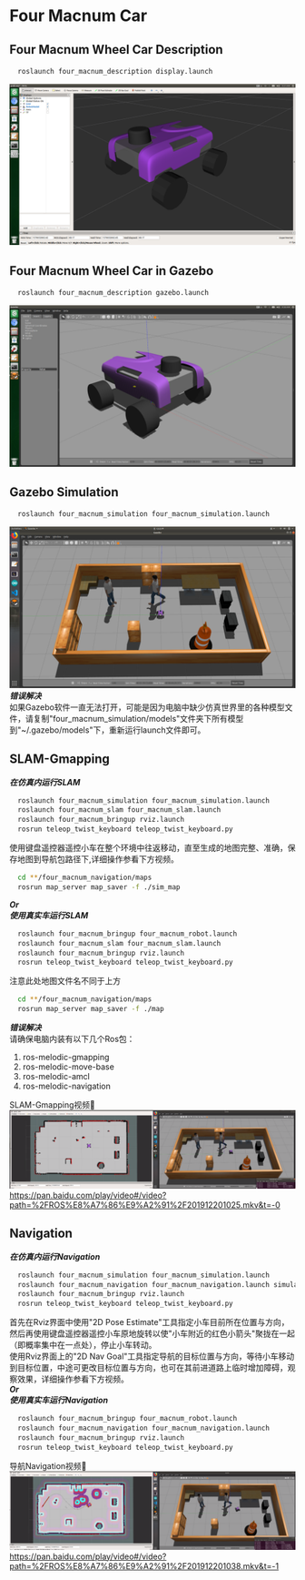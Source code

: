 # Four Macnum Car   
## Four Macnum Wheel Car Description    
```bash
  roslaunch four_macnum_description display.launch
```    
![Description_Rviz](four_macnum_description.png "Rviz")    
    
## Four Macnum Wheel Car in Gazebo  
```bash
  roslaunch four_macnum_description gazebo.launch
```    
![Description_gazebo](four_macnum_description_gazebo.png "gazebo")  
    
## Gazebo Simulation   
```bash
  roslaunch four_macnum_simulation four_macnum_simulation.launch
```
![Simulation](four_macnum_simulation.png "simulation")  
***错误解决***   
如果Gazebo软件一直无法打开，可能是因为电脑中缺少仿真世界里的各种模型文件，请复制"four_macnum_simulation/models"文件夹下所有模型到"~/.gazebo/models"下，重新运行launch文件即可。
   
## SLAM-Gmapping   
***在仿真内运行SLAM***  
```bash
  roslaunch four_macnum_simulation four_macnum_simulation.launch
  roslaunch four_macnum_slam four_macnum_slam.launch
  roslaunch four_macnum_bringup rviz.launch
  rosrun teleop_twist_keyboard teleop_twist_keyboard.py
```
使用键盘遥控器遥控小车在整个环境中往返移动，直至生成的地图完整、准确，保存地图到导航包路径下,详细操作参看下方视频。    
```bash
  cd **/four_macnum_navigation/maps
  rosrun map_server map_saver -f ./sim_map
```
***Or***   
***使用真实车运行SLAM***  
```bash
  roslaunch four_macnum_bringup four_macnum_robot.launch
  roslaunch four_macnum_slam four_macnum_slam.launch
  roslaunch four_macnum_bringup rviz.launch
  rosrun teleop_twist_keyboard teleop_twist_keyboard.py
```
注意此处地图文件名不同于上方
```bash
  cd **/four_macnum_navigation/maps
  rosrun map_server map_saver -f ./map
```
***错误解决***   
请确保电脑内装有以下几个Ros包：    
1. ros-melodic-gmapping   
2. ros-melodic-move-base    
3. ros-melodic-amcl   
4. ros-melodic-navigation   
   
SLAM-Gmapping视频🔗     
![SLAM-Gmapping截图](slam_gmapping.png  "SLAM-Gmapping截图")    
https://pan.baidu.com/play/video#/video?path=%2FROS%E8%A7%86%E9%A2%91%2F201912201025.mkv&t=-0    

## Navigation   
***在仿真内运行Navigation***  
```bash
  roslaunch four_macnum_simulation four_macnum_simulation.launch
  roslaunch four_macnum_navigation four_macnum_navigation.launch simulation:=true
  roslaunch four_macnum_bringup rviz.launch
  rosrun teleop_twist_keyboard teleop_twist_keyboard.py
```
首先在Rviz界面中使用"2D Pose Estimate"工具指定小车目前所在位置与方向，然后再使用键盘遥控器遥控小车原地旋转以使"小车附近的红色小箭头"聚拢在一起（即概率集中在一点处），停止小车转动。    
使用Rviz界面上的"2D Nav Goal"工具指定导航的目标位置与方向，等待小车移动到目标位置，中途可更改目标位置与方向，也可在其前进道路上临时增加障碍，观察效果，详细操作参看下方视频。   
***Or***   
***使用真实车运行Navigation***  
```bash
  roslaunch four_macnum_bringup four_macnum_robot.launch
  roslaunch four_macnum_navigation four_macnum_navigation.launch
  roslaunch four_macnum_bringup rviz.launch
  rosrun teleop_twist_keyboard teleop_twist_keyboard.py
```

导航Navigation视频🔗     
![Navigation截图](navigatioan.png  "导航截图")   
https://pan.baidu.com/play/video#/video?path=%2FROS%E8%A7%86%E9%A2%91%2F201912201038.mkv&t=-1    
